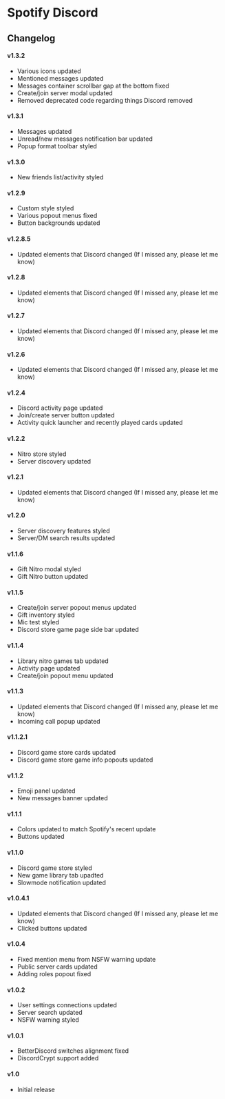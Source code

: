 # Spotify Discord

## Changelog

#### v1.3.2
* Various icons updated
* Mentioned messages updated
* Messages container scrollbar gap at the bottom fixed
* Create/join server modal updated
* Removed deprecated code regarding things Discord removed

#### v1.3.1
* Messages updated
* Unread/new messages notification bar updated
* Popup format toolbar styled

#### v1.3.0
* New friends list/activity styled

#### v1.2.9
* Custom style styled
* Various popout menus fixed
* Button backgrounds updated

#### v1.2.8.5
* Updated elements that Discord changed (If I missed any, please let me know)

#### v1.2.8
* Updated elements that Discord changed (If I missed any, please let me know)

#### v1.2.7
* Updated elements that Discord changed (If I missed any, please let me know)

#### v1.2.6
* Updated elements that Discord changed (If I missed any, please let me know)

#### v1.2.4
* Discord activity page updated
* Join/create server button updated
* Activity quick launcher and recently played cards updated

#### v1.2.2
* Nitro store styled
* Server discovery updated

#### v1.2.1
* Updated elements that Discord changed (If I missed any, please let me know)

#### v1.2.0
* Server discovery features styled
* Server/DM search results updated

#### v1.1.6
* Gift Nitro modal styled
* Gift Nitro button updated

#### v1.1.5
* Create/join server popout menus updated
* Gift inventory styled
* Mic test styled
* Discord store game page side bar updated

#### v1.1.4
* Library nitro games tab updated
* Activity page updated
* Create/join popout menu updated

#### v1.1.3
* Updated elements that Discord changed (If I missed any, please let me know)
* Incoming call popup updated

#### v1.1.2.1
* Discord game store cards updated
* Discord game store game info popouts updated

#### v1.1.2
* Emoji panel updated
* New messages banner updated

#### v1.1.1
* Colors updated to match Spotify's recent update
* Buttons updated

#### v1.1.0
* Discord game store styled
* New game library tab upadted
* Slowmode notification updated

#### v1.0.4.1
* Updated elements that Discord changed (If I missed any, please let me know)
* Clicked buttons updated

#### v1.0.4
* Fixed mention menu from NSFW warning update
* Public server cards updated
* Adding roles popout fixed

#### v1.0.2
* User settings connections updated
* Server search updated
* NSFW warning styled

#### v1.0.1
* BetterDiscord switches alignment fixed
* DiscordCrypt support added

#### v1.0
* Initial release
